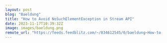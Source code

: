 ```yaml
---
layout: post
blog: "Baeldung"
title: "How to Avoid NoSuchElementException in Stream API"
date: 2023-11-17T10:39:32Z
image: images/baeldung.png
remote_url: "https://feeds.feedblitz.com/~/834612545/0/baeldung~How-to-Avoid-NoSuchElementException-in-Stream-API"
---
```

